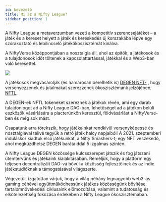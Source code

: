 ```yaml
---
id: bevezető
title: Mi az a Nifty League?
sidebar_position: 1
---
```


A Nifty League a metaverzumban vezeti a kompetitív szerencsejátékot – a játék és a kereset helyett a játék és kereskedés új korszakába lépve egy szórakoztató és lebilincselő játékökoszisztémát kínálva.

A NiftyVerse középpontjában a nosztalgia áll, ahol az építők, a játékosok és a tulajdonosok időt töltenek a kapcsolattartással, játékkal és a Web3-ban való keresettel.

![](/img/story.gif)

A játékosok megvásárolják (és hamarosan bérelhetik is) [DEGEN NFT-](https://opensea.io/collection/niftydegen) , hogy versenyezzenek és jutalmakat szerezzenek ökoszisztémánk jelzőjében; [NFTL](https://www.coingecko.com/en/coins/nifty-league).

A DEGEN-ek NFTL tokeneket szereznek a játékok révén, ami egy darab tulajdonjogot ad a Nifty League DAO-ban, lehetőséget ad a játékon belüli eszközök vásárlására a piacterünkön keresztül, földvásárlást a NiftyVerse-ben és még sok mást.

Csapatunk arra törekszik, hogy játékainkat rendkívül versenyképessé és nosztalgiával telivé tegyük a retró játék halcy napjaiból! A 2021. szeptemberi induláskor kiadtuk első játékunkat, a Nifty Smashers-t; egy NFT veszekedő, ahol megküzdhetsz DEGEN barátaiddal 5 izgalmas szinten.

A Nifty League DEGEN közössége kulcsszerepet játszik és fog játszani ütemtervünk és játékaink kialakításában. Reméljük, hogy a platform egy teljesen decentralizált DAO-vá bővül a közösség fejlesztőinek és az indie játékstúdióknak a támogatásával világszerte.

Végezetül, izgatottan várjuk, hogy a világ néhány legnagyobb web3-as gaming céhével együttműködhessünk játékos közösségünk bővítése, tartalomnövekedési ciklusaink előmozdítása, valamint a tudatosság és elkötelezettség fokozása érdekében a Nifty League ökoszisztémában.
